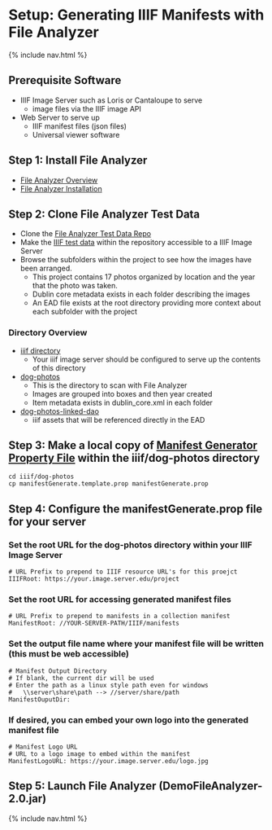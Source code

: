 # Setup: Generating IIIF Manifests with File Analyzer

{% include nav.html %}

## Prerequisite Software
* IIIF Image Server such as Loris or Cantaloupe to serve 
  * image files via the IIIF image API
* Web Server to serve up 
  * IIIF manifest files (json files)
  * Universal viewer software

## Step 1: Install File Analyzer
* [File Analyzer Overview](https://github.com/Georgetown-University-Libraries/File-Analyzer)
* [File Analyzer Installation](https://github.com/Georgetown-University-Libraries/File-Analyzer/wiki/Installation-instructions)

## Step 2: Clone File Analyzer Test Data
* Clone the [File Analyzer Test Data Repo](https://github.com/Georgetown-University-Libraries/File-Analyzer-Test-Data)
* Make the [IIIF test data](https://github.com/Georgetown-University-Libraries/File-Analyzer-Test-Data/tree/master/iiif) within the repository accessible to a IIIF Image Server
* Browse the subfolders within the project to see how the images have been arranged.  
  * This project contains 17 photos organized by location and the year that the photo was taken.
  * Dublin core metadata exists in each folder describing the images
  * An EAD file exists at the root directory providing more context about each subfolder with the project

### Directory Overview

* [iiif directory]({{site.src_path}}/iiif)
  * Your iiif image server should be configured to serve up the contents of this directory
* [dog-photos]({{site.src_path}}/iiif/dog-photos)
  * This is the directory to scan with File Analyzer
  * Images are grouped into boxes and then year created
  * Item metadata exists in dublin_core.xml in each folder
* [dog-photos-linked-dao]({{site.src_path}}/iiif/dog-photos-linked-dao)
  * iiif assets that will be referenced directly in the EAD

## Step 3: Make a local copy of [Manifest Generator Property File](https://github.com/Georgetown-University-Libraries/File-Analyzer/blob/master/demo/src/main/edu/georgetown/library/fileAnalyzer/filetest/iiif/README.md) within the **iiif/dog-photos** directory

    cd iiif/dog-photos
    cp manifestGenerate.template.prop manifestGenerate.prop
	
## Step 4: Configure the manifestGenerate.prop file for your server

### Set the root URL for the dog-photos directory within your IIIF Image Server

    # URL Prefix to prepend to IIIF resource URL's for this proejct
    IIIFRoot: https://your.image.server.edu/project

### Set the root URL for accessing generated manifest files
    # URL Prefix to prepend to manifests in a collection manifest
    ManifestRoot: //YOUR-SERVER-PATH/IIIF/manifests

### Set the output file name where your manifest file will be written (this must be web accessible)

    # Manifest Output Directory
    # If blank, the current dir will be used
    # Enter the path as a linux style path even for windows
    #   \\server\share\path --> //server/share/path
    ManifestOuputDir: 
	
### If desired, you can embed your own logo into the generated manifest file

    # Manifest Logo URL
    # URL to a logo image to embed within the manifest
    ManifestLogoURL: https://your.image.server.edu/logo.jpg
	
## Step 5: Launch File Analyzer (DemoFileAnalyzer-2.0.jar)

{% include nav.html %}
